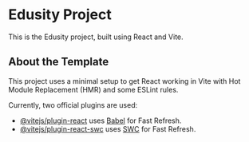 # Edusity Project

This is the Edusity project, built using React and Vite.

## About the Template

This project uses a minimal setup to get React working in Vite with Hot Module Replacement (HMR) and some ESLint rules.

Currently, two official plugins are used:

- [@vitejs/plugin-react](https://github.com/vitejs/vite-plugin-react/blob/main/packages/plugin-react/README.md) uses [Babel](https://babeljs.io/) for Fast Refresh.
- [@vitejs/plugin-react-swc](https://github.com/vitejs/vite-plugin-react-swc) uses [SWC](https://swc.rs/) for Fast Refresh.
